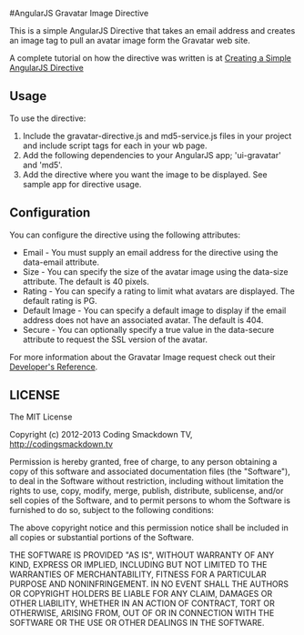 #AngularJS Gravatar Image Directive

This is a simple AngularJS Directive that takes an email address and creates an image tag to pull an avatar image form the Gravatar web site.

A complete tutorial on how the directive was written is at [Creating a Simple AngularJS Directive](http://codingsmackdown.tv/blog/2012/12/14/creating-a-simple-angularjs-directive/)

## Usage

To use the directive:

1. Include the gravatar-directive.js and md5-service.js files in your project and include script tags for each in your wb page.
2. Add the following dependencies to your AngularJS app; 'ui-gravatar' and 'md5'.
3. Add the directive where you want the image to be displayed. See sample app for directive usage.


## Configuration

You can configure the directive using the following attributes:

* Email - You must supply an email address for the directive using the data-email attribute.
* Size - You can specify the size of the avatar image using the data-size attribute. The default is 40 pixels.
* Rating - You can specify a rating to limit what avatars are displayed. The default rating is PG.
* Default Image - You can specify a default image to display if the email address does not have an associated avatar. The default is 404.
* Secure - You can optionally specify a true value in the data-secure attribute to request the SSL version of the avatar.

For more information about the Gravatar Image request check out their [Developer's Reference](http://en.gravatar.com/site/implement/).

## LICENSE

The MIT License

Copyright (c) 2012-2013 Coding Smackdown TV, http://codingsmackdown.tv

Permission is hereby granted, free of charge, to any person obtaining a copy
of this software and associated documentation files (the "Software"), to deal
in the Software without restriction, including without limitation the rights
to use, copy, modify, merge, publish, distribute, sublicense, and/or sell
copies of the Software, and to permit persons to whom the Software is
furnished to do so, subject to the following conditions:

The above copyright notice and this permission notice shall be included in
all copies or substantial portions of the Software.

THE SOFTWARE IS PROVIDED "AS IS", WITHOUT WARRANTY OF ANY KIND, EXPRESS OR
IMPLIED, INCLUDING BUT NOT LIMITED TO THE WARRANTIES OF MERCHANTABILITY,
FITNESS FOR A PARTICULAR PURPOSE AND NONINFRINGEMENT. IN NO EVENT SHALL THE
AUTHORS OR COPYRIGHT HOLDERS BE LIABLE FOR ANY CLAIM, DAMAGES OR OTHER
LIABILITY, WHETHER IN AN ACTION OF CONTRACT, TORT OR OTHERWISE, ARISING FROM,
OUT OF OR IN CONNECTION WITH THE SOFTWARE OR THE USE OR OTHER DEALINGS IN
THE SOFTWARE.
